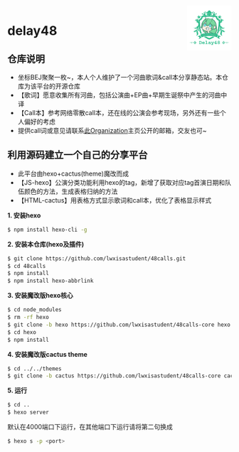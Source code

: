 <img src="https://github.com/lwxisastudent/48calls-core/blob/376ca80c74a4576b44ee146ef461cc8d59439ab1/source/images/logo.png" alt="Logo" width="100" height="100" align="right" />

# delay48

## 仓库说明

- 坐标BEJ聚聚一枚~，本人个人维护了一个河曲歌词&call本分享静态站。本仓库为该平台的开源仓库
- 【歌词】愿意收集所有河曲，包括公演曲+EP曲+早期生诞祭中产生的河曲中译
- 【Call本】参考网络零散call本，还在线的公演会参考现场，另外还有一些个人偏好的考虑
- 提供call词或意见请联系[此Organization](https://github.com/lwxisastudent)主页公开的邮箱，交友也可~

## 利用源码建立一个自己的分享平台

- 此平台由hexo+cactus(theme)魔改而成
- 【JS-hexo】公演分类功能利用hexo的tag，新增了获取对应tag首演日期和队伍颜色的方法，生成表格归纳的方法
- 【HTML-cactus】用表格方式显示歌词和call本，优化了表格显示样式

**1. 安装hexo**

``` bash
$ npm install hexo-cli -g
```

**2. 安装本仓库(hexo及插件)**

``` bash
$ git clone https://github.com/lwxisastudent/48calls.git
$ cd 48calls
$ npm install
$ npm install hexo-abbrlink
```

**3. 安装魔改版hexo核心**

``` bash
$ cd node_modules
$ rm -rf hexo
$ git clone -b hexo https://github.com/lwxisastudent/48calls-core hexo
$ cd hexo
$ npm install
```

**4. 安装魔改版cactus theme**

``` bash
$ cd ../../themes
$ git clone -b cactus https://github.com/lwxisastudent/48calls-core cactus
```

**5. 运行**

``` bash
$ cd ..
$ hexo server
```

默认在4000端口下运行，在其他端口下运行请将第二句换成

``` bash
$ hexo s -p <port>
```
